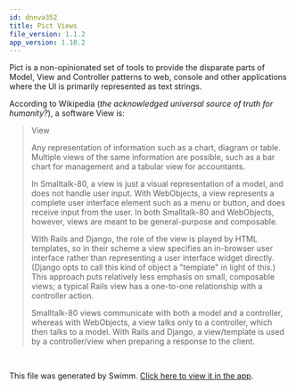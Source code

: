 ```yaml
---
id: dnnva352
title: Pict Views
file_version: 1.1.2
app_version: 1.10.2
---
```


Pict is a non-opinionated set of tools to provide the disparate parts of Model, View and Controller patterns to web, console and other applications where the UI is primarily represented as text strings.

According to Wikipedia (_the acknowledged universal source of truth for humanity?_), a software View is:

> View
> 
> Any representation of information such as a chart, diagram or table. Multiple views of the same information are possible, such as a bar chart for management and a tabular view for accountants.
> 
> In Smalltalk-80, a view is just a visual representation of a model, and does not handle user input. With WebObjects, a view represents a complete user interface element such as a menu or button, and does receive input from the user. In both Smalltalk-80 and WebObjects, however, views are meant to be general-purpose and composable.
> 
> With Rails and Django, the role of the view is played by HTML templates, so in their scheme a view specifies an in-browser user interface rather than representing a user interface widget directly. (Django opts to call this kind of object a "template" in light of this.) This approach puts relatively less emphasis on small, composable views; a typical Rails view has a one-to-one relationship with a controller action.
> 
> Smalltalk-80 views communicate with both a model and a controller, whereas with WebObjects, a view talks only to a controller, which then talks to a model. With Rails and Django, a view/template is used by a controller/view when preparing a response to the client.

<br/>

This file was generated by Swimm. [Click here to view it in the app](https://app.swimm.io/repos/Z2l0aHViJTNBJTNBcGljdC12aWV3JTNBJTNBc3RldmVudmVsb3pv/docs/dnnva352).
